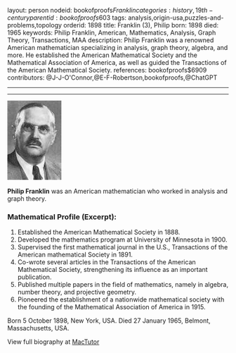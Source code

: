 layout: person
nodeid: bookofproofs$Franklin
categories: history,19th-century
parentid: bookofproofs$603
tags: analysis,origin-usa,puzzles-and-problems,topology
orderid: 1898
title: Franklin (3), Philip
born: 1898
died: 1965
keywords: Philip Franklin, American, Mathematics, Analysis, Graph Theory, Transactions, MAA
description: Philip Franklin was a renowned American mathematician specializing in analysis, graph theory, algebra, and more. He established the American Mathematical Society and the Mathematical Association of America, as well as guided the Transactions of the American Mathematical Society.
references: bookofproofs$6909
contributors: @J-J-O'Connor,@E-F-Robertson,bookofproofs,@ChatGPT

---



---

![Franklin.jpg](https://github.com/bookofproofs/bookofproofs.github.io/blob/main/_sources/_assets/images/portraits/Franklin.jpg?raw=true)

**Philip Franklin**  was an American mathematician who worked in analysis and graph theory.

### Mathematical Profile (Excerpt):
1. Established the American Mathematical Society in 1888.
2. Developed the mathematics program at University of Minnesota in 1900.
3. Supervised the first mathematical journal in the U.S., Transactions of the American mathematical Society in 1891.
4. Co-wrote several articles in the Transactions of the American Mathematical Society, strengthening its influence as an important publication.
5. Published multiple papers in the field of mathematics, namely in algebra, number theory, and projective geometry.
6. Pioneered the establishment of a nationwide mathematical society with the founding of the Mathematical Association of America in 1915.

Born 5 October 1898, New York, USA. Died 27 January 1965, Belmont, Massachusetts, USA.

View full biography at [MacTutor](https://mathshistory.st-andrews.ac.uk/Biographies/Franklin/)
